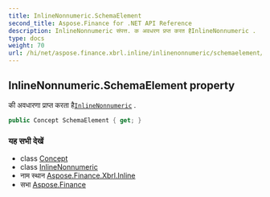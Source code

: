 ```yaml
---
title: InlineNonnumeric.SchemaElement
second_title: Aspose.Finance for .NET API Reference
description: InlineNonnumeric संपत्त. क अवधरण प्रप्त करत हैInlineNonnumeric .
type: docs
weight: 70
url: /hi/net/aspose.finance.xbrl.inline/inlinenonnumeric/schemaelement/
---
```

## InlineNonnumeric.SchemaElement property

की अवधारणा प्राप्त करता है[`InlineNonnumeric`](../) .

```csharp
public Concept SchemaElement { get; }
```

### यह सभी देखें

* class [Concept](../../../aspose.finance.xbrl/concept/)
* class [InlineNonnumeric](../)
* नाम स्थान [Aspose.Finance.Xbrl.Inline](../../inlinenonnumeric/)
* सभा [Aspose.Finance](../../../)


